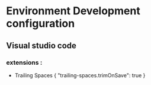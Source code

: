 # Environment Development configuration
## Visual studio code

### extensions :
- Trailing Spaces
{ "trailing-spaces.trimOnSave": true }